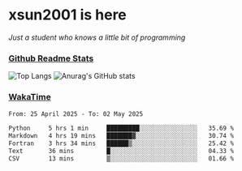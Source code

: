 # xsun2001 is here

*Just a student who knows a little bit of programming*

### [Github Readme Stats](https://github.com/anuraghazra/github-readme-stats)

![Top Langs](https://github-readme-stats.vercel.app/api/top-langs/?username=xsun2001&layout=compact&theme=radical) ![Anurag's GitHub stats](https://github-readme-stats.vercel.app/api?username=xsun2001&show_icons=true&theme=radical)

### [WakaTime](https://wakatime.com)

<!--START_SECTION:waka-->

```txt
From: 25 April 2025 - To: 02 May 2025

Python     5 hrs 1 min     █████████░░░░░░░░░░░░░░░░   35.69 %
Markdown   4 hrs 19 mins   ███████▓░░░░░░░░░░░░░░░░░   30.74 %
Fortran    3 hrs 34 mins   ██████▒░░░░░░░░░░░░░░░░░░   25.42 %
Text       36 mins         █░░░░░░░░░░░░░░░░░░░░░░░░   04.33 %
CSV        13 mins         ▒░░░░░░░░░░░░░░░░░░░░░░░░   01.66 %
```

<!--END_SECTION:waka-->
